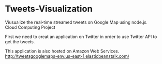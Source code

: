 # Tweets-Visualization

Viusualize the real-time streamed tweets on Google Map using node.js. 
Cloud Computing Project

First we need to creat an application on Twitter in order to use Twitter API to get the tweets.

This application is also hosted on Amazon Web Services.
http://tweetsgooglemaps-env.us-east-1.elasticbeanstalk.com/
